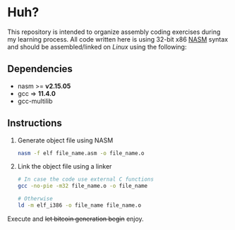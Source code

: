 # Huh?

This repository is intended to organize assembly coding exercises during my learning process. All code written here is using 32-bit x86 [NASM](https://nasm.us) syntax and should be assembled/linked on *Linux* using the following:

## Dependencies

- nasm >= **v2.15.05**
- gcc => **11.4.0**
- gcc-multilib

## Instructions

1. Generate object file using NASM
   ```bash
   nasm -f elf file_name.asm -o file_name.o
   ```

2. Link the object file using a linker
   ```bash
   # In case the code use external C functions
   gcc -no-pie -m32 file_name.o -o file_name
   ```

   ```bash
   # Otherwise
   ld -m elf_i386 -o file_name file_name.o
   ```

Execute and ~~let bitcoin generation begin~~ enjoy.